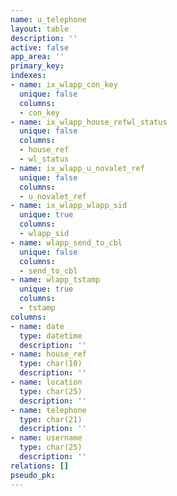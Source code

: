 ```yaml
---
name: u_telephone
layout: table
description: ''
active: false
app_area: ''
primary_key: 
indexes:
- name: ix_wlapp_con_key
  unique: false
  columns:
  - con_key
- name: ix_wlapp_house_refwl_status
  unique: false
  columns:
  - house_ref
  - wl_status
- name: ix_wlapp_u_novalet_ref
  unique: false
  columns:
  - u_novalet_ref
- name: ix_wlapp_wlapp_sid
  unique: true
  columns:
  - wlapp_sid
- name: wlapp_send_to_cbl
  unique: false
  columns:
  - send_to_cbl
- name: wlapp_tstamp
  unique: true
  columns:
  - tstamp
columns:
- name: date
  type: datetime
  description: ''
- name: house_ref
  type: char(10)
  description: ''
- name: location
  type: char(25)
  description: ''
- name: telephone
  type: char(21)
  description: ''
- name: username
  type: char(25)
  description: ''
relations: []
pseudo_pk: 
---
```


